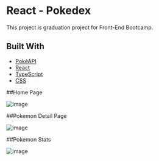 # React - Pokedex

This project is graduation project for Front-End Bootcamp.

## Built With

- [PokéAPI](https://pokeapi.co/)
- [React](https://reactjs.org/)
- [TypeScript](https://www.typescriptlang.org/)
- [CSS](https://css-tricks.com)

##Home Page

![image](https://user-images.githubusercontent.com/96242012/185763658-48cfae74-9cd9-4d6f-8d9a-29e83e9d2303.png)

##Pokemon Detail Page

![image](https://user-images.githubusercontent.com/96242012/185763714-ebc1e694-c37c-4b92-81d8-7caca41ee56a.png)

##Pokemon Stats

![image](https://user-images.githubusercontent.com/96242012/185763740-af0ff862-176e-43ed-8f7c-157fa29cf92e.png)



